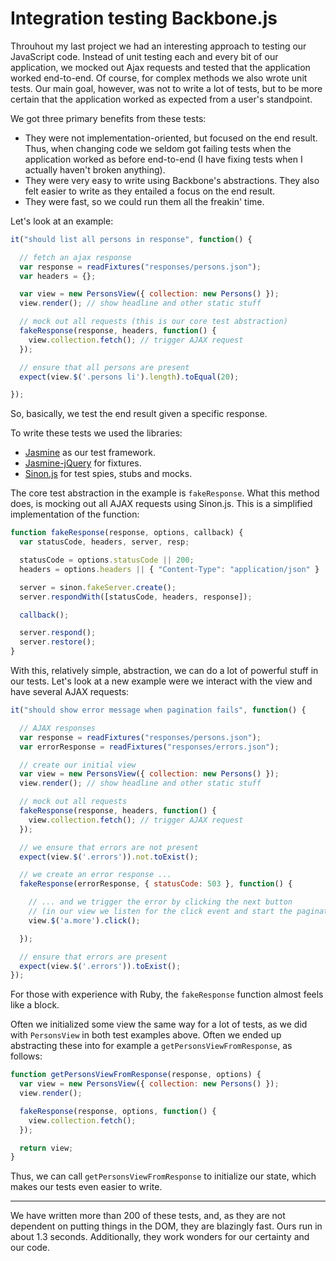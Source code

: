 Integration testing Backbone.js
===============================

Throuhout my last project we had an interesting approach to testing our
JavaScript code. Instead of unit testing each and every bit of our
application, we mocked out Ajax requests and tested that the application
worked end-to-end. Of course, for complex methods we also wrote unit
tests. Our main goal, however, was not to write a lot of tests, but to
be more certain that the application worked as expected from a user's
standpoint.

We got three primary benefits from these tests:

* They were not implementation-oriented, but focused on the end result.
  Thus, when changing code we seldom got failing tests when the
  application worked as before end-to-end (I have fixing tests when I
  actually haven't broken anything).
* They were very easy to write using Backbone's abstractions. They
  also felt easier to write as they entailed a focus on the end result.
* They were fast, so we could run them all the freakin' time.

Let's look at an example:

```javascript
it("should list all persons in response", function() {

  // fetch an ajax response
  var response = readFixtures("responses/persons.json");
  var headers = {};

  var view = new PersonsView({ collection: new Persons() });
  view.render(); // show headline and other static stuff

  // mock out all requests (this is our core test abstraction)
  fakeResponse(response, headers, function() {
    view.collection.fetch(); // trigger AJAX request
  });

  // ensure that all persons are present
  expect(view.$('.persons li').length).toEqual(20);

});
```

So, basically, we test the end result given a specific response.

To write these tests we used the libraries:

* [Jasmine](http://pivotal.github.com/jasmine/) as our test framework.
* [Jasmine-jQuery](https://github.com/velesin/jasmine-jquery) for
  fixtures.
* [Sinon.js](http://sinonjs.org/) for test spies, stubs and mocks.

The core test abstraction in the example is `fakeResponse`. What this
method does, is mocking out all AJAX requests using Sinon.js. This is a
simplified implementation of the function:

```javascript
function fakeResponse(response, options, callback) {
  var statusCode, headers, server, resp;

  statusCode = options.statusCode || 200;
  headers = options.headers || { "Content-Type": "application/json" }

  server = sinon.fakeServer.create();
  server.respondWith([statusCode, headers, response]);

  callback();

  server.respond();
  server.restore();
}
```

With this, relatively simple, abstraction, we can do a lot of powerful
stuff in our tests. Let's look at a new example were we interact with
the view and have several AJAX requests:

```javascript
it("should show error message when pagination fails", function() {

  // AJAX responses
  var response = readFixtures("responses/persons.json");
  var errorResponse = readFixtures("responses/errors.json");

  // create our initial view
  var view = new PersonsView({ collection: new Persons() });
  view.render(); // show headline and other static stuff

  // mock out all requests
  fakeResponse(response, headers, function() {
    view.collection.fetch(); // trigger AJAX request
  });

  // we ensure that errors are not present
  expect(view.$('.errors')).not.toExist();

  // we create an error response ...
  fakeResponse(errorResponse, { statusCode: 503 }, function() {

    // ... and we trigger the error by clicking the next button
    // (in our view we listen for the click event and start the pagination)
    view.$('a.more').click();

  });

  // ensure that errors are present
  expect(view.$('.errors')).toExist();
});
```

For those with experience with Ruby, the `fakeResponse` function almost
feels like a block.

Often we initialized some view the same way for a lot of tests, as we
did with `PersonsView` in both test examples above. Often we ended up
abstracting these into for example a `getPersonsViewFromResponse`, as
follows:

```javascript
function getPersonsViewFromResponse(response, options) {
  var view = new PersonsView({ collection: new Persons() });
  view.render();

  fakeResponse(response, options, function() {
    view.collection.fetch();
  });

  return view;
}
```

Thus, we can call `getPersonsViewFromResponse` to initialize our state,
which makes our tests even easier to write.

---

We have written more than 200 of these tests, and, as they are not
dependent on putting things in the DOM, they are blazingly fast. Ours
run in about 1.3 seconds. Additionally, they work wonders for our
certainty and our code.
